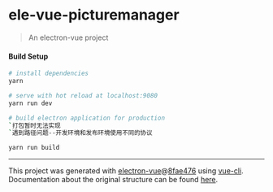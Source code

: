 # ele-vue-picturemanager

> An electron-vue project

#### Build Setup

``` bash
# install dependencies
yarn 

# serve with hot reload at localhost:9080
yarn run dev

# build electron application for production
`打包暂时无法实现
`遇到路径问题--开发环境和发布环境使用不同的协议

yarn run build


```

---

This project was generated with [electron-vue](https://github.com/SimulatedGREG/electron-vue)@[8fae476](https://github.com/SimulatedGREG/electron-vue/tree/8fae4763e9d225d3691b627e83b9e09b56f6c935) using [vue-cli](https://github.com/vuejs/vue-cli). Documentation about the original structure can be found [here](https://simulatedgreg.gitbooks.io/electron-vue/content/index.html).
